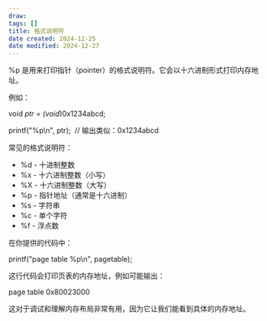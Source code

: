 ```yaml
---
draw:
tags: []
title: 格式说明符
date created: 2024-12-25
date modified: 2024-12-27
---
```


%p 是用来打印指针（pointer）的格式说明符。它会以十六进制形式打印内存地址。

例如：

void *ptr = (void*)0x1234abcd;

printf("%p\n", ptr);  // 输出类似：0x1234abcd

常见的格式说明符：

- %d - 十进制整数
- %x - 十六进制整数（小写）
- %X - 十六进制整数（大写）
- %p - 指针地址（通常是十六进制）
- %s - 字符串
- %c - 单个字符
- %f - 浮点数

在你提供的代码中：

printf("page table %p\n", pagetable);

这行代码会打印页表的内存地址，例如可能输出：

page table 0x80023000

这对于调试和理解内存布局非常有用，因为它让我们能看到具体的内存地址。
